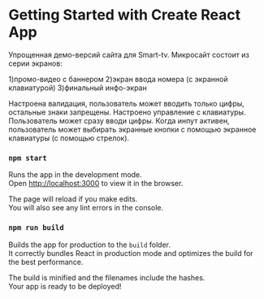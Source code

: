 # Getting Started with Create React App

Упрощенная демо-версий сайта для Smart-tv. 
Микросайт состоит из серии экранов:

1)промо-видео с баннером
2)экран ввода номера (с экранной клавиатурой)
3)финальный инфо-экран

Настроена валидация, пользователь может вводить только цифры, остальные знаки запрещены. 
Настроено управление с клавиатуры. Пользователь может сразу вводи цифры. Когда инпут активен, пользователь может выбирать экранные кнопки с помощью экранное клавиатуры (с помощью стрелок).

### `npm start`

Runs the app in the development mode.\
Open [http://localhost:3000](http://localhost:3000) to view it in the browser.

The page will reload if you make edits.\
You will also see any lint errors in the console.

### `npm run build`

Builds the app for production to the `build` folder.\
It correctly bundles React in production mode and optimizes the build for the best performance.

The build is minified and the filenames include the hashes.\
Your app is ready to be deployed!

